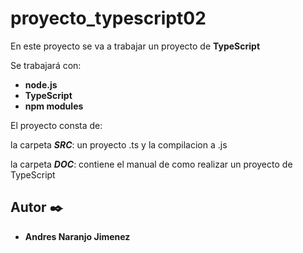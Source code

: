 # proyecto_typescript02

En este proyecto se va a trabajar un proyecto de **TypeScript**

Se trabajará con:

* **node.js**
* **TypeScript**
* **npm modules**

El proyecto consta de:

la carpeta ***SRC***: un proyecto .ts y la compilacion a .js

la carpeta ***DOC***: contiene el manual de como realizar un proyecto de TypeScript

## Autor ✒️

* **Andres Naranjo Jimenez**
